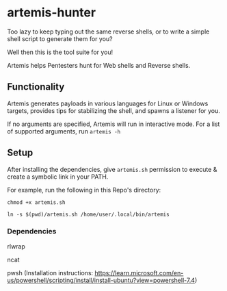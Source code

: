 # artemis-hunter
Too lazy to keep typing out the same reverse shells, or to write a simple shell script to generate them for you?

Well then this is the tool suite for you!

Artemis helps Pentesters hunt for Web shells and Reverse shells.

## Functionality
Artemis generates payloads in various languages for Linux or Windows targets, provides tips for stabilizing the shell, and spawns a listener for you.

If no arguments are specified, Artemis will run in interactive mode. For a list of supported arguments, run `artemis -h`

## Setup
After installing the dependencies, give `artemis.sh` permission to execute & create a symbolic link in your PATH.

For example, run the following in this Repo's directory:

`chmod +x artemis.sh`

`ln -s $(pwd)/artemis.sh /home/user/.local/bin/artemis`

### Dependencies
rlwrap

ncat

pwsh
(Installation instructions: https://learn.microsoft.com/en-us/powershell/scripting/install/install-ubuntu?view=powershell-7.4)
